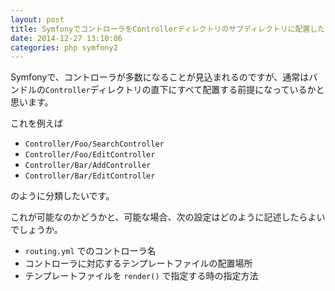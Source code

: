 ```yaml
---
layout: post
title: SymfonyでコントローラをControllerディレクトリのサブディレクトリに配置したい
date: 2014-12-27 13:10:06
categories: php symfony2
---
```

<p>Symfonyで、コントローラが多数になることが見込まれるのですが、通常はバンドルの<code>Controller</code>ディレクトリの直下にすべて配置する前提になっているかと思います。</p>

<p>これを例えば</p>

<ul>
<li><code>Controller/Foo/SearchController</code></li>
<li><code>Controller/Foo/EditController</code></li>
<li><code>Controller/Bar/AddController</code></li>
<li><code>Controller/Bar/EditController</code></li>
</ul>

<p>のように分類したいです。</p>

<p>これが可能なのかどうかと、可能な場合、次の設定はどのように記述したらよいでしょうか。</p>

<ul>
<li><code>routing.yml</code> でのコントローラ名</li>
<li>コントローラに対応するテンプレートファイルの配置場所</li>
<li>テンプレートファイルを <code>render()</code> で指定する時の指定方法</li>
</ul>
